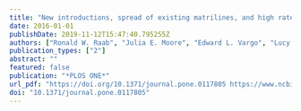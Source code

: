 ```yaml
---
title: "New introductions, spread of existing matrilines, and high rates of pyrethroid resistance result in chronic infestations of bed bugs (Cimex lectularius L.) in lower-income housing"
date: 2016-01-01
publishDate: 2019-11-12T15:47:40.795255Z
authors: ["Ronald W. Raab", "Julia E. Moore", "Edward L. Vargo", "Lucy Rose", "Julie Raab", "Madeline Culbreth", "Gracie Burzumato", "Aurvan Koyee", "Brittany McCarthy", "Jennifer Raffaele", "Coby Schal", "Rajeev Vaidyanathan"]
publication_types: ["2"]
abstract: ""
featured: false
publication: "*PLOS ONE*"
url_pdf: "https://doi.org/10.1371/journal.pone.0117805 https://www.ncbi.nlm.nih.gov/pmc/articles/PMC4763143/pdf/pone.0117805.pdf"
doi: "10.1371/journal.pone.0117805"
---
```


